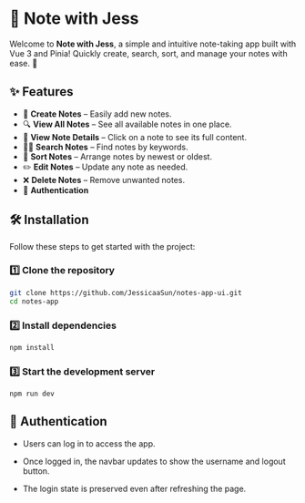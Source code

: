 # 📝 Note with Jess

Welcome to **Note with Jess**, a simple and intuitive note-taking app built with Vue 3 and Pinia! Quickly create, search, sort, and manage your notes with ease. 🚀  

## ✨ Features  

- 📝 **Create Notes** – Easily add new notes.  
- 🔍 **View All Notes** – See all available notes in one place.  
- 📄 **View Note Details** – Click on a note to see its full content.  
- 🕵️‍♂️ **Search Notes** – Find notes by keywords.  
- 📅 **Sort Notes** – Arrange notes by newest or oldest.  
- ✏️ **Edit Notes** – Update any note as needed.  
- ❌ **Delete Notes** – Remove unwanted notes.  
- 🔐 **Authentication** 

## 🛠 Installation  

Follow these steps to get started with the project:  

### 1️⃣ Clone the repository  

```sh
git clone https://github.com/JessicaaSun/notes-app-ui.git
cd notes-app
```

### 2️⃣ Install dependencies

```sh
npm install
```

### 3️⃣ Start the development server

```
npm run dev
```


## 🔄 Authentication

- Users can log in to access the app.

- Once logged in, the navbar updates to show the username and logout button.

- The login state is preserved even after refreshing the page.

